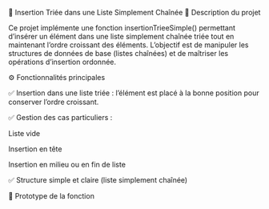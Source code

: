 🧮 Insertion Triée dans une Liste Simplement Chaînée
📘 Description du projet

Ce projet implémente une fonction insertionTrieeSimple() permettant d’insérer un élément dans une liste simplement chaînée triée tout en maintenant l’ordre croissant des éléments.
L’objectif est de manipuler les structures de données de base (listes chaînées) et de maîtriser les opérations d’insertion ordonnée.

⚙️ Fonctionnalités principales

✅ Insertion dans une liste triée : l’élément est placé à la bonne position pour conserver l’ordre croissant.

✅ Gestion des cas particuliers :

Liste vide

Insertion en tête

Insertion en milieu ou en fin de liste

✅ Structure simple et claire (liste simplement chaînée)

🧩 Prototype de la fonction
